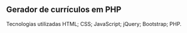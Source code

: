 Gerador de currículos em PHP
------------------------

Tecnologias utilizadas
HTML;
CSS;
JavaScript;
jQuery;
Bootstrap;
PHP.
